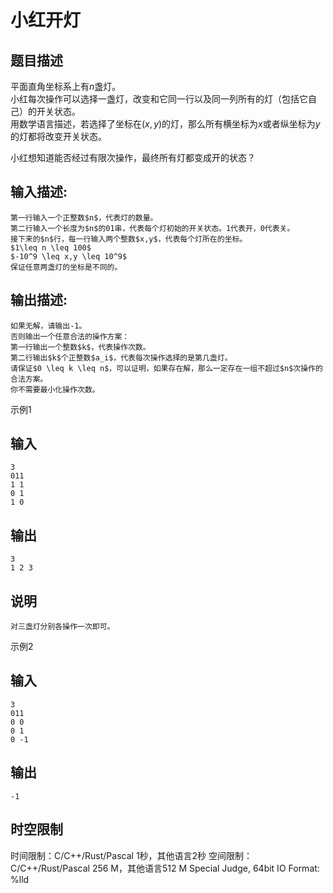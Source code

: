 # 小红开灯

## 题目描述

平面直角坐标系上有$n$盏灯。  
小红每次操作可以选择一盏灯，改变和它同一行以及同一列所有的灯（包括它自己）的开关状态。  
用数学语言描述，若选择了坐标在$(x,y)$的灯，那么所有横坐标为$x$或者纵坐标为$y$的灯都将改变开关状态。  
  
小红想知道能否经过有限次操作，最终所有灯都变成开的状态？

## 输入描述:
    
    
    第一行输入一个正整数$n$，代表灯的数量。  
    第二行输入一个长度为$n$的01串，代表每个灯初始的开关状态。1代表开，0代表关。  
    接下来的$n$行，每一行输入两个整数$x,y$，代表每个灯所在的坐标。  
    $1\leq n \leq 100$  
    $-10^9 \leq x,y \leq 10^9$  
    保证任意两盏灯的坐标是不同的。

## 输出描述:
    
    
    如果无解，请输出-1。  
    否则输出一个任意合法的操作方案：  
    第一行输出一个整数$k$，代表操作次数。  
    第二行输出$k$个正整数$a_i$，代表每次操作选择的是第几盏灯。  
    请保证$0 \leq k \leq n$，可以证明，如果存在解，那么一定存在一组不超过$n$次操作的合法方案。  
    你不需要最小化操作次数。

示例1 

## 输入
    
    
    3
    011
    1 1
    0 1
    1 0

## 输出
    
    
    3
    1 2 3

## 说明
    
    
    对三盏灯分别各操作一次即可。

示例2 

## 输入
    
    
    3
    011
    0 0
    0 1
    0 -1

## 输出
    
    
    -1


## 时空限制

时间限制：C/C++/Rust/Pascal 1秒，其他语言2秒
空间限制：C/C++/Rust/Pascal 256 M，其他语言512 M
Special Judge, 64bit IO Format: %lld
